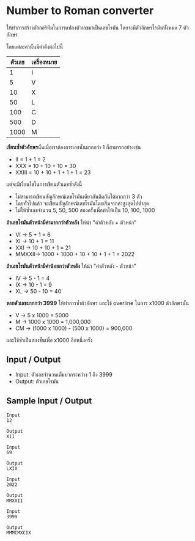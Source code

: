# Number to Roman converter
ให้ทำการสร้างอัลกอริทึมในการแปลงตัวเลขมาเป็นเลขโรมัน โดยจะมีตัวอักษรโรมันทั้งหมด 7 ตัวอักษร


โดยแต่ละค่านั้นมีค่าดังต่อไปนี้

| ตัวเลข | เครื่องหมาย      |
|-------|----------------|
| 1     | I              |
| 5     | V              |
| 10    | X              |
| 50    | L              |
| 100   | C              |
| 500   | D              |
| 1000  | M              |

**เขียนซ้ำตัวอักษร**นั้นเมื่อเราต้องการเลขนั้นมากกว่า 1 ก็สามารถอย่างเช่น

- II = 1 + 1 = 2
- XXX = 10 + 10 + 10 = 30
- XXIII = 10 + 10 + 1 + 1 + 1 = 23

แต่จะมีเงื่อนไขในการเขียนตัวเลขซ้ำดังนี้
- ไม่สามารถเขียนสัญลักษณ์เลขโรมันเดียวกันติดกันได้มากกว่า 3 ตัว
- โดยทั่วไปแล้ว จะเขียนสัญลักษณ์เลขโรมันโดยเริ่มจากค่าสูงสุดไปต่ำสุด
- ไม่ให้ซ้ำเลขจำนวน 5, 50, 500 สองครั้งเพื่อทำให้เป็น 10, 100, 1000

**ถ้าเลขโรมันตัวหน้ามีค่ามากกว่าตัวหลัง** ให้นำ "ค่าตัวหลัง + ตัวหน้า"

- VI → 5 + 1 = 6
- XI → 10 + 1 = 11
- XXI → 10 + 10 + 1 = 21
- MMXXII→ 1000 + 1000 + 10 + 10 + 1 + 1 = 2022

**ถ้าเลขโรมันตัวหน้ามีค่าน้อยกว่าตัวหลัง** ให้นำ "ค่าตัวหลัง - ตัวหน้า"

- IV → 5 - 1 = 4
- IX → 10 - 1 = 9
- XL → 50 - 10 = 40

**หากตัวเลขมากกว่า 3999** ให้ทำการซ้ำตัวอักษร และใช้ overline ในการ x1000 ตัวอักษรนั้น
- <span class="overline">V</span> → 5 x 1000 = 5000
- <span class="overline">M</span> → 1000 x 1000 = 1,000,000
- <span class="overline">CM</span> → (1000 x 1000) - (500 x 1000) = 900,000

และใช้ซ้ำเป็นสองชั้นเพื่อ x1000 อีกหนึ่งครั้ง

## Input / Output
- Input: ตัวเลขจำนวนเต็มบวกระหว่าง 1 ถึง 3999
- Output: ตัวเลขโรมัน

## Sample Input / Output
```text
Input
12

Output
XII
```

```text
Input
69

Output
LXIX
```

```text
Input
2022

Output
MMXXII
```

```text
Input
3999

Output
MMMCMXCIX
```
